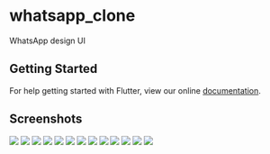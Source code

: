 # whatsapp_clone

WhatsApp design UI

## Getting Started

For help getting started with Flutter, view our online
[documentation](https://flutter.io/).

## Screenshots

![](screenshots/1st.png)
![](screenshots/2nd.png)
![](screenshots/3rd.png)
![](screenshots/4th.png)
![](screenshots/5th.png)
![](screenshots/6th.png)
![](screenshots/7th.png)
![](screenshots/8th.png)
![](screenshots/9th.png)
![](screenshots/10th.png)
![](screenshots/11th.png)
![](screenshots/12th.png)
![](screenshots/13th.png)
